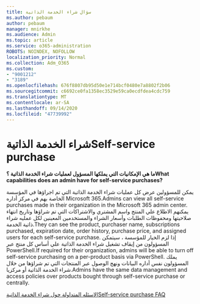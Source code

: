 ```yaml
---
title: سؤال شراء الخدمة الذاتية
ms.author: pebaum
author: pebaum
manager: mnirkhe
ms.audience: Admin
ms.topic: article
ms.service: o365-administration
ROBOTS: NOINDEX, NOFOLLOW
localization_priority: Normal
ms.collection: Adm_O365
ms.custom:
- "9001212"
- "3189"
ms.openlocfilehash: 676f8807db95d50e1e714bcf0480e7a8802f2b06
ms.sourcegitcommit: c6692ce0fa1358ec3529e59ca0ecdfdea4cdc759
ms.translationtype: MT
ms.contentlocale: ar-SA
ms.lasthandoff: 09/14/2020
ms.locfileid: "47739992"
---
```

# <a name="self-service-purchase"></a><span data-ttu-id="ba8da-102">شراء الخدمة الذاتية</span><span class="sxs-lookup"><span data-stu-id="ba8da-102">Self-service purchase</span></span>

<span data-ttu-id="ba8da-103">**ما هي الإمكانيات التي يملكها المسؤول لعمليات شراء الخدمة الذاتية ؟**</span><span class="sxs-lookup"><span data-stu-id="ba8da-103">**What capabilities does an admin have for self-service purchases?**</span></span>

<span data-ttu-id="ba8da-104">يمكن للمسؤولين عرض كل عمليات شراء الخدمة الذاتية التي تم اجراؤها في المؤسسة الخاصة بهم في مركز أداره Microsoft 365.</span><span class="sxs-lookup"><span data-stu-id="ba8da-104">Admins can view all self-service purchases made in their organization in the Microsoft 365 admin center.</span></span> <span data-ttu-id="ba8da-105">يمكنهم الاطلاع علي المنتج واسم المشتري والاشتراكات التي تم شراؤها وتاريخ انتهاء صلاحيتها ومحفوظات الطلبات وأسعار الشراء والمستخدمين المعينين لكل عمليه شراء ذاتية الخدمة.</span><span class="sxs-lookup"><span data-stu-id="ba8da-105">They can see the product, purchaser name, subscriptions purchased, expiration date, order history, purchase price, and assigned users for each self-service purchase.</span></span>  <span data-ttu-id="ba8da-106">إذا لزم الخيار للمؤسسة ، سيتمكن المسؤولون من إيقاف تشغيل شراء الخدمة الذاتية علي أساس كل منتج عبر PowerShell.</span><span class="sxs-lookup"><span data-stu-id="ba8da-106">If required for their organization, admins will be able to turn off self-service purchasing on a per-product basis via PowerShell.</span></span>  <span data-ttu-id="ba8da-107">يملك المسؤولون نفس أداره البيانات ونهج الوصول عبر المنتجات التي تم شراؤها من خلال شراء الخدمة الذاتية أو مركزيا.</span><span class="sxs-lookup"><span data-stu-id="ba8da-107">Admins have the same data management and access policies over products bought through self-service purchase or centrally.</span></span>

[<span data-ttu-id="ba8da-108">الاسئله المتداولة حول شراء الخدمة الذاتية</span><span class="sxs-lookup"><span data-stu-id="ba8da-108">Self-service purchase FAQ</span></span>](https://aka.ms/self-service-purchase-faq)


